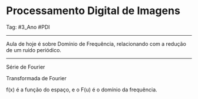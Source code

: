 # Processamento Digital de Imagens

Tag: #3_Ano #PDI

---

Aula de hoje é sobre Domínio de Frequência, relacionando com a redução de um ruído periódico.

---

Série de Fourier

Transformada de Fourier

f(x) é a função do espaço, e o F(u) é o domínio da frequência.